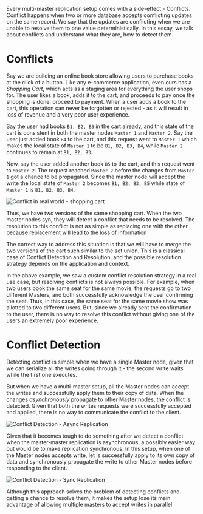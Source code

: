 Every multi-master replication setup comes with a side-effect - Conflicts. Conflict happens when two or more database accepts conflicting updates on the same record. We say that the updates are conflicting when we are unable to resolve them to one value deterministically. In this essay, we talk about conflicts and understand what they are, how to detect them.

# Conflicts

Say we are building an online book store allowing users to purchase books at the click of a button. Like any e-commerce application, even ours has a _Shopping Cart_, which acts as a staging area for everything the user shops for. The user likes a book, adds it to the cart, and proceeds to pay once the shopping is done, proceed to payment. When a user adds a book to the cart, this operation can never be forgotten or rejected - as it will result in loss of revenue and a very poor user experience.

Say the user had books `B1, B2, B3` in the cart already, and this state of the cart is consistent in both the master nodes `Master 1` and `Master 2`. Say the user just added book `B4` to the cart, and this request went to `Master 1` which makes the local state of `Master 1` to be `B1, B2, B3, B4`, while `Master 2` continues to remain at `B1, B2, B3`.

Now, say the user added another book `B5` to the cart, and this request went to `Master 2`. The request reached `Master 2` before the changes from `Master 1` got a chance to be propagated. Since the master node will accept the write the local state of `Master 2` becomes `B1, B2, B3, B5` while state of `Master 1` is `B1, B2, B3, B4`.

![Conflict in real world - shopping cart](https://user-images.githubusercontent.com/4745789/143672208-5be61867-13ba-41dd-bae5-d3f856512d54.png)

Thus, we have two versions of the same shopping cart. When the two master nodes syn, they will detect a conflict that needs to be resolved. The resolution to this conflict is not as simple as replacing one with the other because replacement will lead to the loss of information

The correct way to address this situation is that we will have to merge the two versions of the cart such similar to the set union. This is a classical case of Conflict Detection and Resolution, and the possible resolution strategy depends on the application and context.

In the above example, we saw a custom conflict resolution strategy in a real use case, but resolving conflicts is not always possible. For example, when two users book the same seat for the same movie, the requests go to two different Masters, and both successfully acknowledge the user confirming the seat. Thus, in this case, the same seat for the same movie show was allotted to two different users. But, since we already sent the confirmation to the user, there is no way to resolve this conflict without giving one of the users an extremely poor experience.

# Conflict Detection

Detecting conflict is simple when we have a single Master node, given that we can serialize all the writes going through it - the second write waits while the first one executes.

But when we have a multi-master setup, all the Master nodes can accept the writes and successfully apply them to their copy of data. When the changes _asynchronously_ propagate to other Master nodes, the conflict is detected. Given that both the writes requests were successfully accepted and applied, there is no way to communicate the conflict to the client.

![Conflict Detection - Async Replication](https://user-images.githubusercontent.com/4745789/143669401-7dbe6429-a802-496a-83ec-aafc58ca2989.png)

Given that it becomes tough to do something after we detect a conflict when the master-master replication is asynchronous, a possibly easier way out would be to make replication synchronous. In this setup, when one of the Master nodes accepts write, let is successfully apply to its own copy of data and synchronously propagate the write to other Master nodes before responding to the client.

![Conflict Detection - Sync Replication](https://user-images.githubusercontent.com/4745789/143669672-51fcf264-97df-434e-940b-f77e3bfd3f2a.png)

Although this approach solves the problem of detecting conflicts and getting a chance to resolve them, it makes the setup lose its main advantage of allowing multiple masters to accept writes in parallel.
